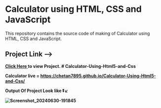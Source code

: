 # Calculator using HTML, CSS and JavaScript
This repository contains  the source code of  making of Calculator using HTML, CSS and JavaScript.
<br> 
<h2>Project Link --></h2><span><a href="https://youtu.be/PsOCzaT7oA8?si=kSafjXARJDyFYuBQ"  target="_blank"><b>Click Here<b> </a> to view Project.</span>
# Calculator-Using-Html5-and-Css

 Calculator live = https://chetan7895.github.io/Calculator-Using-Html5-and-Css/

Output Of Project Look like ⏬↙️

![Screenshot_20240630-191845](https://github.com/ChetaN7895/Calculator-Using-Html5-and-Css/assets/151900157/15e9f1f5-77e8-4083-b07c-b0b6f83f022e)
